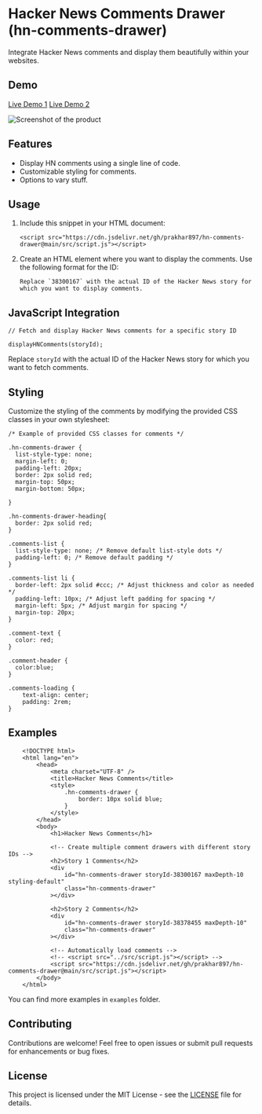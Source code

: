 # Hacker News Comments Drawer (hn-comments-drawer)

Integrate Hacker News comments and display them beautifully within your websites.

## Demo

[Live Demo 1](https://prakgupta.com/misc/hn-comments-drawer-demo)
[Live Demo 2](https://prakgupta.com/blog/moving_away_from_substack)

![Screenshot of the product](https://github.com/prakhar897/hn-comments-drawer/screenshot.png)

## Features

-   Display HN comments using a single line of code.
-   Customizable styling for comments.
-   Options to vary stuff.

## Usage

1.  Include this snippet in your HTML document:

    `<script src="https://cdn.jsdelivr.net/gh/prakhar897/hn-comments-drawer@main/src/script.js"></script>`

2.  Create an HTML element where you want to display the comments. Use the following format for the ID:
    <div
    	id="hn-comments-drawer storyId-38300167 maxDepth-3 styling-default"
    	class="hn-comments-drawer">
    </div>

        Replace `38300167` with the actual ID of the Hacker News story for which you want to display comments.

## JavaScript Integration

    // Fetch and display Hacker News comments for a specific story ID

    displayHNComments(storyId);

Replace `storyId` with the actual ID of the Hacker News story for which you want to fetch comments.

## Styling

Customize the styling of the comments by modifying the provided CSS classes in your own stylesheet:

    /* Example of provided CSS classes for comments */

    .hn-comments-drawer {
      list-style-type: none;
      margin-left: 0;
      padding-left: 20px;
      border: 2px solid red;
      margin-top: 50px;
      margin-bottom: 50px;

    }

    .hn-comments-drawer-heading{
      border: 2px solid red;
    }

    .comments-list {
      list-style-type: none; /* Remove default list-style dots */
      padding-left: 0; /* Remove default padding */
    }

    .comments-list li {
      border-left: 2px solid #ccc; /* Adjust thickness and color as needed */
      padding-left: 10px; /* Adjust left padding for spacing */
      margin-left: 5px; /* Adjust margin for spacing */
      margin-top: 20px;
    }

    .comment-text {
      color: red;
    }

    .comment-header {
      color:blue;
    }

    .comments-loading {
    	text-align: center;
    	padding: 2rem;
    }

## Examples

    	<!DOCTYPE html>
    	<html lang="en">
    		<head>
    			<meta charset="UTF-8" />
    			<title>Hacker News Comments</title>
    			<style>
    				.hn-comments-drawer {
    					border: 10px solid blue;
    				}
    			</style>
    		</head>
    		<body>
    			<h1>Hacker News Comments</h1>

    			<!-- Create multiple comment drawers with different story IDs -->
    			<h2>Story 1 Comments</h2>
    			<div
    				id="hn-comments-drawer storyId-38300167 maxDepth-10 styling-default"
    				class="hn-comments-drawer"
    			></div>

    			<h2>Story 2 Comments</h2>
    			<div
    				id="hn-comments-drawer storyId-38378455 maxDepth-10"
    				class="hn-comments-drawer"
    			></div>

    			<!-- Automatically load comments -->
    			<!-- <script src="../src/script.js"></script> -->
    			<script src="https://cdn.jsdelivr.net/gh/prakhar897/hn-comments-drawer@main/src/script.js"></script>
    		</body>
    	</html>

You can find more examples in `examples` folder.

## Contributing

Contributions are welcome! Feel free to open issues or submit pull requests for enhancements or bug fixes.

## License

This project is licensed under the MIT License - see the [LICENSE](https://github.com/prakhar897/hn-comments-drawer/LICENSE) file for details.
